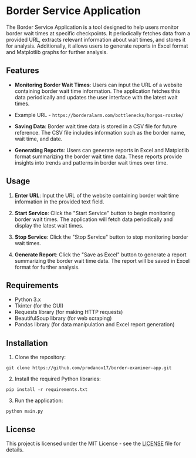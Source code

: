 # Border Service Application

The Border Service Application is a tool designed to help users monitor border wait times at specific checkpoints. It periodically fetches data from a provided URL, extracts relevant information about wait times, and stores it for analysis. Additionally, it allows users to generate reports in Excel format and Matplotlib graphs for further analysis.

## Features

- **Monitoring Border Wait Times**: Users can input the URL of a website containing border wait time information. The application fetches this data periodically and updates the user interface with the latest wait times.
- Example URL - `https://borderalarm.com/bottlenecks/horgos-roszke/`

- **Saving Data**: Border wait time data is stored in a CSV file for future reference. The CSV file includes information such as the border name, wait time, and date.

- **Generating Reports**: Users can generate reports in Excel and Matplotlib format summarizing the border wait time data. These reports provide insights into trends and patterns in border wait times over time.

## Usage

1. **Enter URL**: Input the URL of the website containing border wait time information in the provided text field.

2. **Start Service**: Click the "Start Service" button to begin monitoring border wait times. The application will fetch data periodically and display the latest wait times.

3. **Stop Service**: Click the "Stop Service" button to stop monitoring border wait times.

4. **Generate Report**: Click the "Save as Excel" button to generate a report summarizing the border wait time data. The report will be saved in Excel format for further analysis.

## Requirements

- Python 3.x
- Tkinter (for the GUI)
- Requests library (for making HTTP requests)
- BeautifulSoup library (for web scraping)
- Pandas library (for data manipulation and Excel report generation)

## Installation

1. Clone the repository:

`git clone https://github.com/prodanov17/border-examiner-app.git`

2. Install the required Python libraries:

`pip install -r requirements.txt`

3. Run the application:

`python main.py`

## License

This project is licensed under the MIT License - see the [LICENSE](LICENSE) file for details.

